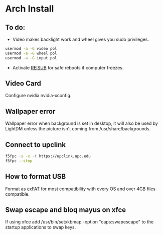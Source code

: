# Arch Install

## To do:
- Video makes backlight work and wheel gives you sudo privileges.


```bash
usermod -a -G video pol
usermod -a -G wheel pol
usermod -a -G input pol
```
- Activate [REISUB](https://forum.manjaro.org/t/howto-reboot-turn-off-your-frozen-computer-reisub-reisuo/3855) for safe reboots if computer freezes.

## Video Card
Configure nvidia nvidia-xconfig.

## Wallpaper error
Wallpaper error when background is set in desktop, it will also be used by LightDM unless the picture isn't coming from /usr/share/backgrounds.

## Connect to upclink
```bash
f5fpc -s -x -t https://upclink.upc.edu
f5fpc --stop
```

## How to format USB
Format as [exFAT](https://www.howtogeek.com/73178/what-file-system-should-i-use-for-my-usb-drive/#:~:text=File%20systems%20are%20the%20sort,run%20into%20others%20on%20occasion.) for most compatibility with every OS and over 4GB files compatible.

## Swap escape and bloq mayus on xfce
If using xfce add /usr/bin/setxkbmap -option "caps:swapescape" to the startup applications to swap keys.
